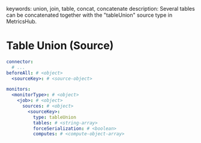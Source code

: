 keywords: union, join, table, concat, concatenate
description: Several tables can be concatenated together with the "tableUnion" source type in MetricsHub.

# Table Union (Source)

```yaml
connector:
  # ...
beforeAll: # <object>
  <sourceKey>: # <source-object>

monitors:
  <monitorType>: # <object>
    <job>: # <object>
      sources: # <object>
        <sourceKey>:
          type: tableUnion
          tables: # <string-array>
          forceSerialization: # <boolean>
          computes: # <compute-object-array>
```
